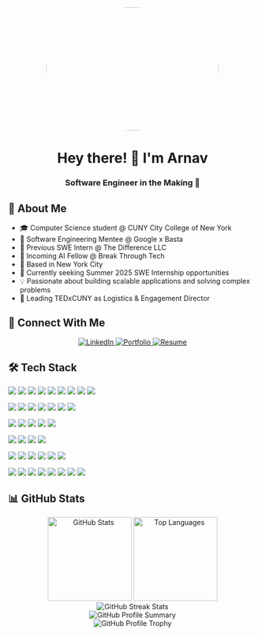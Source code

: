 <div align="center">
  <img src="https://media1.giphy.com/media/v1.Y2lkPTc5MGI3NjExaDAxcjM2d255MW12bDFtNzM3dXQ5aTR1cnFxMjIyZHZtMjB1dm9neiZlcD12MV9pbnRlcm5hbF9naWZfYnlfaWQmY3Q9Zw/ua7vVw9awZKWwLSYpW/giphy.webp" width="350px" height="250px" style="border-radius: 50%"/>
</div>

<h1 align="center">Hey there! 👋 I'm Arnav</h1><h3 align="center">Software Engineer in the Making 🚀</h3>


## 💫 About Me
- 🎓 Computer Science student @ CUNY City College of New York 
- 💼 Software Engineering Mentee @ Google x Basta
- 🌟 Previous SWE Intern @ The Difference LLC
- 🤖 Incoming AI Fellow @ Break Through Tech
- 📍 Based in New York City
- 🎯 Currently seeking Summer 2025 SWE Internship opportunities
- 💡 Passionate about building scalable applications and solving complex problems
- 🌱 Leading TEDxCUNY as Logistics & Engagement Director

## 🔗 Connect With Me
<p align="center">
  <a href="https://www.linkedin.com/in/arnavdeepaware/">
    <img src="https://img.shields.io/badge/LinkedIn-0077B5?style=for-the-badge&logo=linkedin&logoColor=white" alt="LinkedIn"/>
  </a>
  <a href="https://www.arnavd.co">
    <img src="https://img.shields.io/badge/Portfolio-FF7139?style=for-the-badge&logo=About.me&logoColor=white" alt="Portfolio"/>
  </a>
  <a href="https://www.arnavd.co/Resume_Arnav.Deepaware.pdf">
    <img src="https://img.shields.io/badge/Resume-4285F4?style=for-the-badge&logo=google-drive&logoColor=white" alt="Resume"/>
  </a>
</p>

## 🛠️ Tech Stack

<p>
  <img src="https://img.shields.io/badge/Python-3776AB?style=flat-square&logo=python&logoColor=white"/>
  <img src="https://img.shields.io/badge/JavaScript-F7DF1E?style=flat-square&logo=javascript&logoColor=black"/>
  <img src="https://img.shields.io/badge/TypeScript-007ACC?style=flat-square&logo=typescript&logoColor=white"/>
  <img src="https://img.shields.io/badge/Java-ED8B00?style=flat-square&logo=openjdk&logoColor=white"/>
  <img src="https://img.shields.io/badge/C++-00599C?style=flat-square&logo=cplusplus&logoColor=white"/>
  <img src="https://img.shields.io/badge/Dart-0175C2?style=flat-square&logo=dart&logoColor=white"/>
  <img src="https://img.shields.io/badge/HTML5-E34F26?style=flat-square&logo=html5&logoColor=white"/>
  <img src="https://img.shields.io/badge/CSS3-1572B6?style=flat-square&logo=css3&logoColor=white"/>
  <img src="https://img.shields.io/badge/SQL-4479A1?style=flat-square&logo=mysql&logoColor=white"/>
</p>

<p>
  <img src="https://img.shields.io/badge/React-20232A?style=flat-square&logo=react&logoColor=61DAFB"/>
  <img src="https://img.shields.io/badge/Next.js-000000?style=flat-square&logo=next.js&logoColor=white"/>
  <img src="https://img.shields.io/badge/Bootstrap-7952B3?style=flat-square&logo=bootstrap&logoColor=white"/>
  <img src="https://img.shields.io/badge/Tailwind_CSS-38B2AC?style=flat-square&logo=tailwind-css&logoColor=white"/>
  <img src="https://img.shields.io/badge/Material_UI-0081CB?style=flat-square&logo=mui&logoColor=white"/>
  <img src="https://img.shields.io/badge/Flutter-02569B?style=flat-square&logo=flutter&logoColor=white"/>
  <img src="https://img.shields.io/badge/Vite-646CFF?style=flat-square&logo=vite&logoColor=white"/>
</p>

<p>
  <img src="https://img.shields.io/badge/Node.js-339933?style=flat-square&logo=node.js&logoColor=white"/>
  <img src="https://img.shields.io/badge/Express.js-000000?style=flat-square&logo=express&logoColor=white"/>
  <img src="https://img.shields.io/badge/Flask-000000?style=flat-square&logo=flask&logoColor=white"/>
  <img src="https://img.shields.io/badge/Spring_Boot-6DB33F?style=flat-square&logo=spring&logoColor=white"/>
  <img src="https://img.shields.io/badge/Laravel-FF2D20?style=flat-square&logo=laravel&logoColor=white"/>
</p>

<p>
  <img src="https://img.shields.io/badge/MongoDB-47A248?style=flat-square&logo=mongodb&logoColor=white"/>
  <img src="https://img.shields.io/badge/MySQL-4479A1?style=flat-square&logo=mysql&logoColor=white"/>
  <img src="https://img.shields.io/badge/PostgreSQL-316192?style=flat-square&logo=postgresql&logoColor=white"/>
  <img src="https://img.shields.io/badge/Firebase-FFCA28?style=flat-square&logo=firebase&logoColor=black"/>
</p>

<p>
  <img src="https://img.shields.io/badge/Pandas-150458?style=flat-square&logo=pandas&logoColor=white"/>
  <img src="https://img.shields.io/badge/NumPy-013243?style=flat-square&logo=numpy&logoColor=white"/>
  <img src="https://img.shields.io/badge/scikit--learn-F7931E?style=flat-square&logo=scikit-learn&logoColor=white"/>
  <img src="https://img.shields.io/badge/Matplotlib-11557c?style=flat-square&logo=python&logoColor=white"/>
  <img src="https://img.shields.io/badge/Hugging_Face-FFD21E?style=flat-square&logo=huggingface&logoColor=black"/>
  <img src="https://img.shields.io/badge/Streamlit-FF4B4B?style=flat-square&logo=streamlit&logoColor=white"/>
</p>

<p>
  <img src="https://img.shields.io/badge/Docker-2496ED?style=flat-square&logo=docker&logoColor=white"/>
  <img src="https://img.shields.io/badge/Kubernetes-326CE5?style=flat-square&logo=kubernetes&logoColor=white"/>
  <img src="https://img.shields.io/badge/AWS-232F3E?style=flat-square&logo=amazon-aws&logoColor=white"/>
  <img src="https://img.shields.io/badge/Google_Cloud-4285F4?style=flat-square&logo=google-cloud&logoColor=white"/>
  <img src="https://img.shields.io/badge/Vercel-000000?style=flat-square&logo=vercel&logoColor=white"/>
  <img src="https://img.shields.io/badge/Postman-FF6C37?style=flat-square&logo=postman&logoColor=white"/>
  <img src="https://img.shields.io/badge/Figma-F24E1E?style=flat-square&logo=figma&logoColor=white"/>
  <img src="https://img.shields.io/badge/Git-F05032?style=flat-square&logo=git&logoColor=white"/>
</p>




## 📊 GitHub Stats

<div align="center">
  <img src="https://github-readme-stats.vercel.app/api?username=arnavdeepaware&show_icons=true&theme=tokyonight" alt="GitHub Stats" height="170"/>
  <img src="https://github-readme-stats.vercel.app/api/top-langs/?username=arnavdeepaware&layout=compact&theme=tokyonight" alt="Top Languages" height="170"/>
</div>

<div align="center">
  <img src="https://github-readme-streak-stats.herokuapp.com/?user=arnavdeepaware&theme=tokyonight" alt="GitHub Streak Stats"/>
</div>

<div align="center">
  <img src="https://github-profile-summary-cards.vercel.app/api/cards/profile-details?username=arnavdeepaware&theme=tokyonight" alt="GitHub Profile Summary"/>
</div>

<div align="center">
  <img src="https://github-profile-trophy.vercel.app/?username=arnavdeepaware&theme=tokyonight&row=1&column=6" alt="GitHub Profile Trophy"/>
</div>
